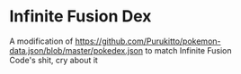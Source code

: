 # Infinite Fusion Dex
A modification of https://github.com/Purukitto/pokemon-data.json/blob/master/pokedex.json to match Infinite Fusion     
Code's shit, cry about it